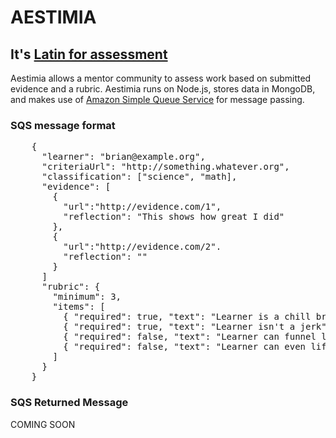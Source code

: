 # AESTIMIA

## It's [Latin for assessment](http://www.latin-dictionary.org/english-latin-online/aestimia)

Aestimia allows a mentor community to assess work based on submitted evidence and a rubric. Aestimia runs on Node.js, stores data in MongoDB, and makes use of [Amazon Simple Queue Service](http://aws.amazon.com/sqs/) for message passing.

### SQS message format

<pre>
    {
      "learner": "brian@example.org",
      "criteriaUrl": "http://something.whatever.org",
      "classification": ["science", "math],
      "evidence": [
        {
          "url":"http://evidence.com/1",
          "reflection": "This shows how great I did"
        },
        {
          "url":"http://evidence.com/2".
          "reflection": ""
        }
      ]
      "rubric": {
        "minimum": 3,
        "items": [
          { "required": true, "text": "Learner is a chill bro" },
          { "required": true, "text": "Learner isn't a jerk" },
          { "required": false, "text": "Learner can funnel like 80 beers" },
          { "required": false, "text": "Learner can even lift" }
        ]
      }
    }
</pre>

### SQS Returned Message

COMING SOON

